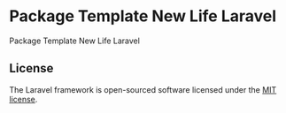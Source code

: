 # Package Template New Life Laravel

Package Template New Life Laravel

## License

The Laravel framework is open-sourced software licensed under the [MIT license](https://opensource.org/licenses/MIT).

